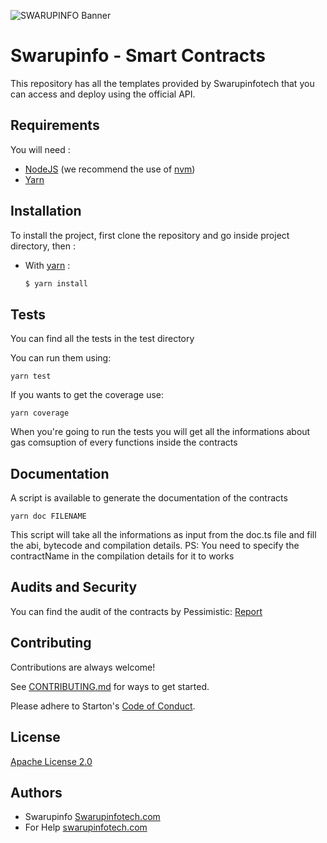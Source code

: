 ![SWARUPINFO Banner](https://github.com/swarupinfotech)

# Swarupinfo - Smart Contracts

This repository has all the templates provided by Swarupinfotech that you can access and deploy using the official API.

## Requirements

You will need :

- [NodeJS](https://nodejs.org/en) (we recommend the use of [nvm](https://github.com/nvm-sh/nvm))
- [Yarn](https://yarnpkg.com/)

## Installation

To install the project, first clone the repository and go inside project directory, then :

- With [yarn](https://yarnpkg.com/) :
  ```bash
  $ yarn install
  ```

## Tests

You can find all the tests in the test directory

You can run them using:

```shell
yarn test
```

If you wants to get the coverage use:

```shell
yarn coverage
```

When you're going to run the tests you will get all the informations about gas comsuption of every functions inside the contracts

## Documentation

A script is available to generate the documentation of the contracts

```shell
yarn doc FILENAME
```

This script will take all the informations as input from the doc.ts file and fill the abi, bytecode and compilation details. PS: You need to specify the contractName in the compilation details for it to works

## Audits and Security

You can find the audit of the contracts by Pessimistic: [Report](./audits/Starton%20Security%20Analysis%20by%20Pessimistic.pdf)

## Contributing

Contributions are always welcome!

See [CONTRIBUTING.md](/CONTRIBUTING.md) for ways to get started.

Please adhere to Starton's [Code of Conduct](/CODE_OF_CONDUCT.md).

## License

[Apache License 2.0](/LICENSE.md)

## Authors

- Swarupinfo [Swarupinfotech.com](https://github.com/swarupinfotech)
- For Help [swarupinfotech.com](https://github.com/swarupinfotech)

